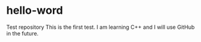 # hello-word
Test repository
This is the first test. I am learning C++ and I will use GitHub in the future.
